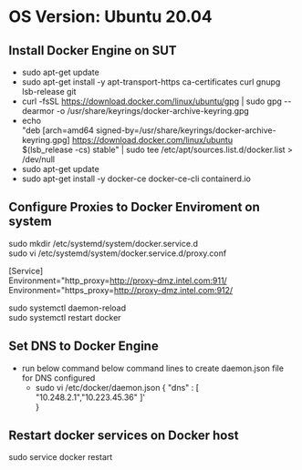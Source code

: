 # OS Version: Ubuntu 20.04
## Install Docker Engine on SUT
- sudo apt-get update
- sudo apt-get install -y apt-transport-https ca-certificates curl gnupg lsb-release git
- curl -fsSL https://download.docker.com/linux/ubuntu/gpg | sudo gpg --dearmor -o /usr/share/keyrings/docker-archive-keyring.gpg
- echo \
  "deb [arch=amd64 signed-by=/usr/share/keyrings/docker-archive-keyring.gpg] https://download.docker.com/linux/ubuntu \
  $(lsb_release -cs) stable" | sudo tee /etc/apt/sources.list.d/docker.list > /dev/null
- sudo apt-get update
- sudo apt-get install -y docker-ce docker-ce-cli containerd.io

## Configure Proxies to Docker Enviroment on system
sudo mkdir /etc/systemd/system/docker.service.d \
sudo vi /etc/systemd/system/docker.service.d/proxy.conf

[Service] \
Environment="http_proxy=http://proxy-dmz.intel.com:911/ \
Environment="https_proxy=http://proxy-dmz.intel.com:912/
 
sudo systemctl daemon-reload \
sudo systemctl restart docker

##  Set DNS to Docker Engine 
- run below command below command lines to create daemon.json file for DNS configured
  - sudo vi /etc/docker/daemon.json
  {
      "dns" : [ "10.248.2.1","10.223.45.36" ]'\
  }

## Restart docker services on Docker host
sudo service docker restart
